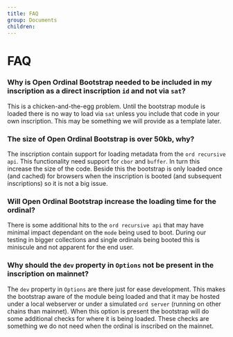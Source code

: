 ```yaml
---
title: FAQ
group: Documents
children:
---
```


# FAQ

### Why is Open Ordinal Bootstrap needed to be included in my inscription as a direct inscription `id` and not via `sat`?
This is a chicken-and-the-egg problem. Until the bootstrap module is loaded there is no way to load via `sat` unless you include that code in your own inscription. This may be something we will provide as a template later.

### The size of Open Ordinal Bootstrap is over 50kb, why?
The inscription contain support for loading metadata from the `ord recursive api`. This functionality need support for `cbor` and `buffer`. In turn this increase the size of the code. Beside this the bootstrap is only loaded once (and cached) for browsers when the inscription is booted (and subsequent inscriptions) so it is not a big issue.

### Will Open Ordinal Bootstrap increase the loading time for the ordinal?
There is some additional hits to the `ord recursive api` that may have minimal impact dependant on the `mode` being used to boot. During our testing in bigger collections and single ordinals being booted this is miniscule and not apparent for the end user.

### Why should the `dev` property in `Options` **not** be present in the inscription on mainnet?
The `dev` property in `Options` are there just for ease development. This makes the bootstrap aware of the module being loaded and that it may be hosted under a local webserver or under a simulated `ord server` (running on other chains than mainnet). When this option is present the bootstrap will do some additional checks for where it is being loaded. These checks are something we do not need when the ordinal is inscribed on the mainnet.